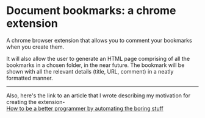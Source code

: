 # Document bookmarks: a chrome extension
A chrome browser extension that allows you to comment your bookmarks when you create them.

It will also allow the user to generate an HTML page comprising of all the bookmarks in a 
chosen folder, in the near future. The bookmark will be shown with all the relevant details (title, URL, comment) in a 
neatly formatted manner.

-----------------
Also, here's the link to an article that I wrote describing my motivation for creating the extension-  
[How to be a better programmer by automating the boring stuff](https://medium.freecodecamp.org/learn-how-to-be-a-better-programmer-by-automating-the-boring-stuff-74a67a568c50)
